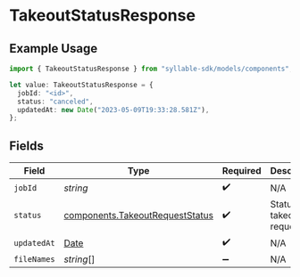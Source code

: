 # TakeoutStatusResponse

## Example Usage

```typescript
import { TakeoutStatusResponse } from "syllable-sdk/models/components";

let value: TakeoutStatusResponse = {
  jobId: "<id>",
  status: "canceled",
  updatedAt: new Date("2023-05-09T19:33:28.581Z"),
};
```

## Fields

| Field                                                                                         | Type                                                                                          | Required                                                                                      | Description                                                                                   |
| --------------------------------------------------------------------------------------------- | --------------------------------------------------------------------------------------------- | --------------------------------------------------------------------------------------------- | --------------------------------------------------------------------------------------------- |
| `jobId`                                                                                       | *string*                                                                                      | :heavy_check_mark:                                                                            | N/A                                                                                           |
| `status`                                                                                      | [components.TakeoutRequestStatus](../../models/components/takeoutrequeststatus.md)            | :heavy_check_mark:                                                                            | Status of a takeout request.                                                                  |
| `updatedAt`                                                                                   | [Date](https://developer.mozilla.org/en-US/docs/Web/JavaScript/Reference/Global_Objects/Date) | :heavy_check_mark:                                                                            | N/A                                                                                           |
| `fileNames`                                                                                   | *string*[]                                                                                    | :heavy_minus_sign:                                                                            | N/A                                                                                           |
